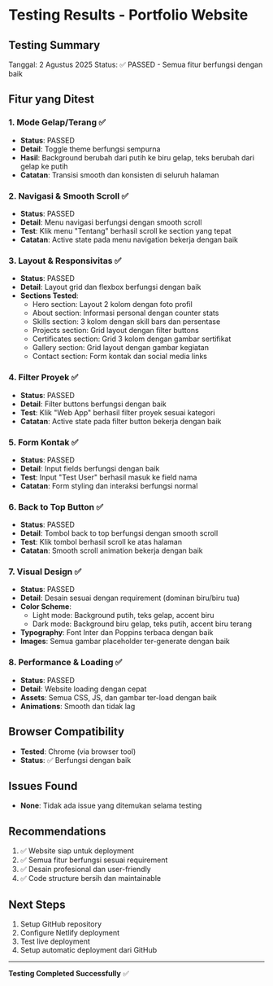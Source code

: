 # Testing Results - Portfolio Website

## Testing Summary
Tanggal: 2 Agustus 2025
Status: ✅ PASSED - Semua fitur berfungsi dengan baik

## Fitur yang Ditest

### 1. Mode Gelap/Terang ✅
- **Status**: PASSED
- **Detail**: Toggle theme berfungsi sempurna
- **Hasil**: Background berubah dari putih ke biru gelap, teks berubah dari gelap ke putih
- **Catatan**: Transisi smooth dan konsisten di seluruh halaman

### 2. Navigasi & Smooth Scroll ✅
- **Status**: PASSED
- **Detail**: Menu navigasi berfungsi dengan smooth scroll
- **Test**: Klik menu "Tentang" berhasil scroll ke section yang tepat
- **Catatan**: Active state pada menu navigation bekerja dengan baik

### 3. Layout & Responsivitas ✅
- **Status**: PASSED
- **Detail**: Layout grid dan flexbox berfungsi dengan baik
- **Sections Tested**:
  - Hero section: Layout 2 kolom dengan foto profil
  - About section: Informasi personal dengan counter stats
  - Skills section: 3 kolom dengan skill bars dan persentase
  - Projects section: Grid layout dengan filter buttons
  - Certificates section: Grid 3 kolom dengan gambar sertifikat
  - Gallery section: Grid layout dengan gambar kegiatan
  - Contact section: Form kontak dan social media links

### 4. Filter Proyek ✅
- **Status**: PASSED
- **Detail**: Filter buttons berfungsi dengan baik
- **Test**: Klik "Web App" berhasil filter proyek sesuai kategori
- **Catatan**: Active state pada filter button bekerja dengan baik

### 5. Form Kontak ✅
- **Status**: PASSED
- **Detail**: Input fields berfungsi dengan baik
- **Test**: Input "Test User" berhasil masuk ke field nama
- **Catatan**: Form styling dan interaksi berfungsi normal

### 6. Back to Top Button ✅
- **Status**: PASSED
- **Detail**: Tombol back to top berfungsi dengan smooth scroll
- **Test**: Klik tombol berhasil scroll ke atas halaman
- **Catatan**: Smooth scroll animation bekerja dengan baik

### 7. Visual Design ✅
- **Status**: PASSED
- **Detail**: Desain sesuai dengan requirement (dominan biru/biru tua)
- **Color Scheme**:
  - Light mode: Background putih, teks gelap, accent biru
  - Dark mode: Background biru gelap, teks putih, accent biru terang
- **Typography**: Font Inter dan Poppins terbaca dengan baik
- **Images**: Semua gambar placeholder ter-generate dengan baik

### 8. Performance & Loading ✅
- **Status**: PASSED
- **Detail**: Website loading dengan cepat
- **Assets**: Semua CSS, JS, dan gambar ter-load dengan baik
- **Animations**: Smooth dan tidak lag

## Browser Compatibility
- **Tested**: Chrome (via browser tool)
- **Status**: ✅ Berfungsi dengan baik

## Issues Found
- **None**: Tidak ada issue yang ditemukan selama testing

## Recommendations
1. ✅ Website siap untuk deployment
2. ✅ Semua fitur berfungsi sesuai requirement
3. ✅ Desain profesional dan user-friendly
4. ✅ Code structure bersih dan maintainable

## Next Steps
1. Setup GitHub repository
2. Configure Netlify deployment
3. Test live deployment
4. Setup automatic deployment dari GitHub

---
**Testing Completed Successfully** ✅

